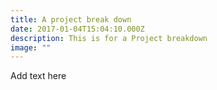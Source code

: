 ```yaml
---
title: A project break down
date: 2017-01-04T15:04:10.000Z
description: This is for a Project breakdown
image: ""
---
```

Add text here